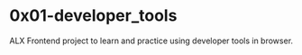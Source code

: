 # 0x01-developer_tools

ALX Frontend project to learn and practice using developer tools in browser.
